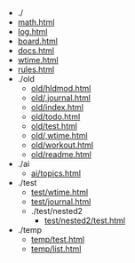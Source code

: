 * ./
* [math.html](html/math.html)
* [log.html](html/log.html)
* [board.html](html/board.html)
* [docs.html](html/docs.html)
* [wtime.html](html/wtime.html)
* [rules.html](html/rules.html)
* ./old
  * [old/hldmod.html](html/old/hldmod.html)
  * [old/,journal.html](html/old/,journal.html)
  * [old/index.html](html/old/index.html)
  * [old/todo.html](html/old/todo.html)
  * [old/test.html](html/old/test.html)
  * [old/,wtime.html](html/old/,wtime.html)
  * [old/workout.html](html/old/workout.html)
  * [old/readme.html](html/old/readme.html)
* ./ai
  * [ai/topics.html](html/ai/topics.html)
* ./test
  * [test/wtime.html](html/test/wtime.html)
  * [test/journal.html](html/test/journal.html)
  * ./test/nested2
    * [test/nested2/test.html](html/test/nested2/test.html)
* ./temp
  * [temp/test.html](html/temp/test.html)
  * [temp/list.html](html/temp/list.html)
